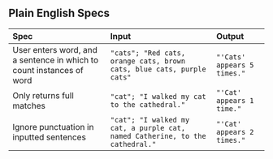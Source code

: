 ## Plain English Specs
| Spec | Input | Output |
|:---  | :---  | :----  |
|User enters word, and a sentence in which to count instances of word| `"cats"; "Red cats, orange cats, brown cats, blue cats, purple cats"`| `"'Cats' appears 5 times."`|
|Only returns full matches| `"cat"; "I walked my cat to the cathedral."`| `"'Cat' appears 1 time."`|
|Ignore punctuation in inputted sentences | `"cat"; "I walked my cat, a purple cat, named Catherine, to the cathedral."`| `"'Cat' appears 2 times."`|
